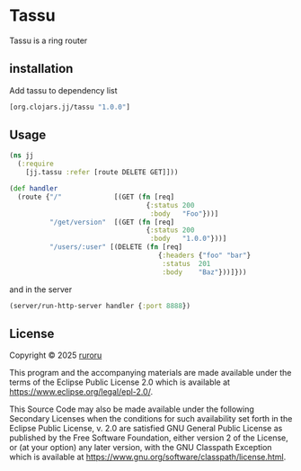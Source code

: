 # Tassu
Tassu is a ring router

## installation
Add tassu to dependency list

```clojure
[org.clojars.jj/tassu "1.0.0"]
```

## Usage

```clojure
(ns jj
  (:require
    [jj.tassu :refer [route DELETE GET]]))

(def handler
  (route {"/"             [(GET (fn [req]
                                  {:status 200
                                   :body   "Foo"}))]
          "/get/version"  [(GET (fn [req]
                                  {:status 200
                                   :body   "1.0.0"}))]
          "/users/:user" [(DELETE (fn [req]
                                     {:headers {"foo" "bar"}
                                      :status  201
                                      :body    "Baz"}))]}))
```
and in the server 
```clojure
(server/run-http-server handler {:port 8888})
```


## License

Copyright © 2025 [ruroru](https://github.com/ruroru)

This program and the accompanying materials are made available under the
terms of the Eclipse Public License 2.0 which is available at
https://www.eclipse.org/legal/epl-2.0/.

This Source Code may also be made available under the following Secondary
Licenses when the conditions for such availability set forth in the Eclipse
Public License, v. 2.0 are satisfied GNU General Public License as published by
the Free Software Foundation, either version 2 of the License, or (at your
option) any later version, with the GNU Classpath Exception which is available
at https://www.gnu.org/software/classpath/license.html.